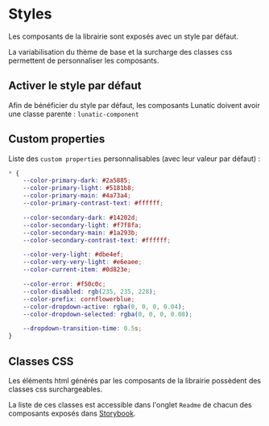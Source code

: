 # Styles

Les composants de la librairie sont exposés avec un style par défaut.

La variabilisation du thème de base et la surcharge des classes css permettent de personnaliser les composants.

## Activer le style par défaut

Afin de bénéficier du style par défaut, les composants Lunatic doivent avoir une classe parente : `lunatic-component`

## Custom properties

Liste des `custom properties` personnalisables (avec leur valeur par défaut) :

```css
* {
	--color-primary-dark: #2a5885;
	--color-primary-light: #5181b8;
	--color-primary-main: #4a73a4;
	--color-primary-contrast-text: #ffffff;

	--color-secondary-dark: #14202d;
	--color-secondary-light: #f7f8fa;
	--color-secondary-main: #1a293b;
	--color-secondary-contrast-text: #ffffff;

	--color-very-light: #dbe4ef;
	--color-very-very-light: #e6eaee;
	--color-current-item: #0d823e;

	--color-error: #f50c0c;
	--color-disabled: rgb(235, 235, 228);
	--color-prefix: cornflowerblue;
	--color-dropdown-active: rgba(0, 0, 0, 0.04);
	--color-dropdown-selected: rgba(0, 0, 0, 0.08);

	--dropdown-transition-time: 0.5s;
}
```

## Classes CSS

Les éléments html générés par les composants de la librairie possèdent des classes css surchargeables.

La liste de ces classes est accessible dans l'onglet `Readme` de chacun des composants exposés dans [Storybook](https://inseefr.github.io/Lunatic/storybook/?path=/story/input--default).
